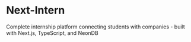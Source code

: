# Next-Intern
Complete internship platform connecting students with companies - built with Next.js, TypeScript, and NeonDB
